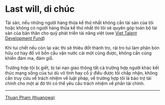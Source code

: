 # Last will, di chúc 

Tài sản, nếu những người hàng thừa kế thứ nhất không cần tài sản của tôi hoặc không có người hàng thừa kế thứ nhất thì tôi sẽ quyên góp toàn bộ tài sản của bản thân cho quỹ phát triển tài năng việt (see [Viet Talent Development Fund](https://quyphattrientainangviet.vn/en))

Khi tui chết nếu còn lại xác thì sẽ thiêu đốt thành tro, rải tro tui làm phân bón hữu cơ hay đổ vô bồn cầu vặn nước cái một cũng được, không cần cúng khiến đám ma, đám giỗ.

Trường hợp tôi bị giết, bị tai nạn giao thông tất cả trường hợp người khác kết thúc mạng sống của tui dù vô tình hay cố ý điều được tôi chấp nhận, không cần truy cứu về trách nhiệm về luật pháp, về trường hợp tôi là bảo trợ tài chính cho một ai đó thì có thể yêu cầu trách nhiệm về phần tài chính.

---

[Thuan Pham (thuanowa)](Thuan%20Pham%20(thuanowa).md)